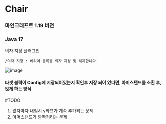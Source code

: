 # Chair
### 마인크래프트 1.19 버전
### Java 17 

의자 지정 플러그인 

```/의자 지정 : 베리어 블록을 의자 지정 및 해제합니다. ```


![image](https://user-images.githubusercontent.com/54611807/187932989-240aa958-a905-4c33-9b9a-16d6830837c3.png)



#### 타겟 블럭이 Config에 저장되어있는지 확인후 저장 되어 있다면, 아머스탠드를 소환 후, 앉게 하는 방식.


#TODO
1. 앉자마자 내릴시 y좌표가 계속 추가되는 문제
2. 아머스탠드가 깜빡거리는 문제
